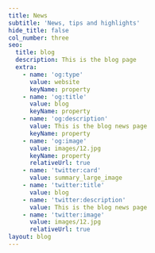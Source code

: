 ```yaml
---
title: News
subtitle: 'News, tips and highlights'
hide_title: false
col_number: three
seo:
  title: blog
  description: This is the blog page
  extra:
    - name: 'og:type'
      value: website
      keyName: property
    - name: 'og:title'
      value: blog
      keyName: property
    - name: 'og:description'
      value: This is the blog news page
      keyName: property
    - name: 'og:image'
      value: images/12.jpg
      keyName: property
      relativeUrl: true
    - name: 'twitter:card'
      value: summary_large_image
    - name: 'twitter:title'
      value: blog
    - name: 'twitter:description'
      value: This is the blog news page
    - name: 'twitter:image'
      value: images/12.jpg
      relativeUrl: true
layout: blog
---
```

